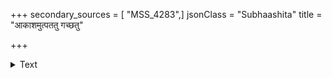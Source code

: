 +++
secondary_sources = [ "MSS_4283",]
jsonClass = "Subhaashita"
title = "आकाशमुत्पततु गच्छतु"

+++

<details><summary>Text</summary>

आकाशमुत्पततु गच्छतु वा दिगन्तम् अम्भोनिधिं विशतु तिष्ठतु वा यथेच्छम्।  
जन्मान्तरार्जितशुभाशुभकृन्नराणाम् छायेव न त्यजति कर्मफलानुबन्धः॥
</details>
